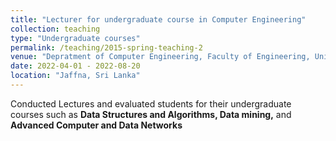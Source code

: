 ```yaml
---
title: "Lecturer for undergraduate course in Computer Engineering"
collection: teaching
type: "Undergraduate courses"
permalink: /teaching/2015-spring-teaching-2
venue: "Depratment of Computer Engineering, Faculty of Engineering, University of Jaffna, Sri Lanka."
date: 2022-04-01 - 2022-08-20
location: "Jaffna, Sri Lanka"
---
```


Conducted Lectures and evaluated students for their undergraduate courses such as **Data Structures and Algorithms, Data mining,** and **Advanced Computer and Data Networks** 
